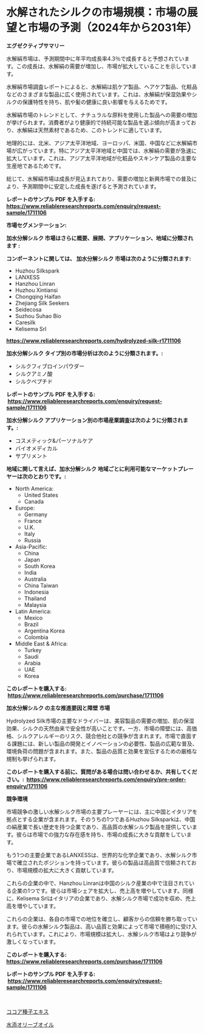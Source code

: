<p><h1>水解されたシルクの市場規模：市場の展望と市場の予測（2024年から2031年）</h1></p><p><strong>エグゼクティブサマリー</strong></p>
<p><p>水解絹市場は、予測期間中に年平均成長率4.3％で成長すると予想されています。この成長は、水解絹の需要が増加し、市場が拡大していることを示しています。</p><p>水解絹市場調査レポートによると、水解絹は肌ケア製品、ヘアケア製品、化粧品などのさまざまな製品に広く使用されています。これは、水解絹が保湿効果やシルクの保護特性を持ち、肌や髪の健康に良い影響を与えるためです。</p><p>水解絹市場のトレンドとして、ナチュラルな原料を使用した製品への需要の増加が挙げられます。消費者がより健康的で持続可能な製品を選ぶ傾向が高まっており、水解絹は天然素材であるため、このトレンドに適しています。</p><p>地理的には、北米、アジア太平洋地域、ヨーロッパ、米国、中国などに水解絹市場が広がっています。特にアジア太平洋地域と中国では、水解絹の需要が急速に拡大しています。これは、アジア太平洋地域が化粧品やスキンケア製品の主要な生産地であるためです。</p><p>総じて、水解絹市場は成長が見込まれており、需要の増加と新興市場での普及により、予測期間中に安定した成長を遂げると予測されています。</p></p>
<p><strong>レポートのサンプル PDF を入手する: <a href="https://www.reliableresearchreports.com/enquiry/request-sample/1711106">https://www.reliableresearchreports.com/enquiry/request-sample/1711106</a></strong></p>
<p><strong>市場セグメンテーション:</strong></p>
<p><strong> 加水分解シルク 市場はさらに概要、展開、アプリケーション、地域に分類されます :</strong></p>
<p><strong>コンポーネントに関しては、 加水分解シルク 市場は次のように分類されます: &nbsp;</strong></p>
<p><ul><li>Huzhou Silkspark</li><li>LANXESS</li><li>Hanzhou Linran</li><li>Huzhou Xintiansi</li><li>Chongqing Haifan</li><li>Zhejiang Silk Seekers</li><li>Seidecosa</li><li>Suzhou Suhao Bio</li><li>Caresilk</li><li>Kelisema Srl</li></ul></p>
<p><strong><a href="https://www.reliableresearchreports.com/hydrolyzed-silk-r1711106">https://www.reliableresearchreports.com/hydrolyzed-silk-r1711106</a></strong></p>
<p><strong> 加水分解シルク タイプ別の市場分析は次のように分類されます。:</strong></p>
<p><ul><li>シルクフィブロインパウダー</li><li>シルクアミノ酸</li><li>シルクペプチド</li></ul></p>
<p><strong>レポートのサンプル PDF を入手する: &nbsp;<a href="https://www.reliableresearchreports.com/enquiry/request-sample/1711106">https://www.reliableresearchreports.com/enquiry/request-sample/1711106</a></strong></p>
<p><strong> 加水分解シルク アプリケーション別の市場産業調査は次のように分類されます。:</strong></p>
<p><ul><li>コスメティック&パーソナルケア</li><li>バイオメディカル</li><li>サプリメント</li></ul></p>
<p><strong>地域に関して言えば、加水分解シルク 地域ごとに利用可能なマーケットプレーヤーは次のとおりです。:</strong></p>
<p><ul>
    <li>
        North America:
        <ul>
            <li>United States</li>
            <li>Canada</li>
        </ul>
    </li>
    <li>
        Europe:
        <ul>
            <li>Germany</li>
            <li>France</li>
            <li>U.K.</li>
            <li>Italy</li>
            <li>Russia</li>
        </ul>
    </li>
    <li>
        Asia-Pacific:
        <ul>
            <li>China</li>
            <li>Japan</li>
            <li>South Korea</li>
            <li>India</li>
            <li>Australia</li>
            <li>China Taiwan</li>
            <li>Indonesia</li>
            <li>Thailand</li>
            <li>Malaysia</li>
        </ul>
    </li>
    <li>
        Latin America:
        <ul>
            <li>Mexico</li>
            <li>Brazil</li>
            <li>Argentina Korea</li>
            <li>Colombia</li>
        </ul>
    </li>
    <li>
        Middle East & Africa:
        <ul>
            <li>Turkey</li>
            <li>Saudi</li>
            <li>Arabia</li>
            <li>UAE</li>
            <li>Korea</li>
        </ul>
    </li>
    </ul></p>
<p><strong>このレポートを購入する: &nbsp;<a href="https://www.reliableresearchreports.com/purchase/1711106">https://www.reliableresearchreports.com/purchase/1711106</a></strong></p>
<p><strong>加水分解シルク の主な推進要因と障壁 市場</strong></p>
<p><p>Hydrolyzed Silk市場の主要なドライバーは、美容製品の需要の増加、肌の保湿効果、シルクの天然由来で安全性が高いことです。一方、市場の障壁には、高価格、シルクアレルギーのリスク、競合他社との競争が含まれます。市場で直面する課題には、新しい製品の開発とイノベーションの必要性、製品の広範な普及、環境負荷の問題が含まれます。また、製品の品質と効果を宣伝するための厳格な規制も挙げられます。</p></p>
<p><strong>このレポートを購入する前に、質問がある場合は問い合わせるか、共有してください。:&nbsp; <a href="https://www.reliableresearchreports.com/enquiry/pre-order-enquiry/1711106">https://www.reliableresearchreports.com/enquiry/pre-order-enquiry/1711106</a></strong></p>
<p><strong>競争環境</strong></p>
<p><p>市場競争の激しい水解シルク市場の主要プレーヤーには、主に中国とイタリアを拠点とする企業が含まれます。そのうちの1つであるHuzhou Silksparkは、中国の絹産業で長い歴史を持つ企業であり、高品質の水解シルク製品を提供しています。彼らは市場での強力な存在感を持ち、市場の成長に大きな貢献をしています。</p><p>もう1つの主要企業であるLANXESSは、世界的な化学企業であり、水解シルク市場で確立されたポジションを持っています。彼らの製品は高品質で信頼されており、市場規模の拡大に大きく貢献しています。</p><p>これらの企業の中で、Hanzhou Linranは中国のシルク産業の中で注目されている企業の1つです。彼らは市場シェアを拡大し、売上高を増やしています。同様に、Kelisema Srlはイタリアの企業であり、水解シルク市場で成功を収め、売上高を増やしています。</p><p>これらの企業は、各自の市場での地位を確立し、顧客からの信頼を勝ち取っています。彼らの水解シルク製品は、高い品質と効果によって市場で積極的に受け入れられています。これにより、市場規模は拡大し、水解シルク市場はより競争が激しくなっています。</p></p>
<p><strong>このレポートを購入する: &nbsp; <a href="https://www.reliableresearchreports.com/purchase/1711106">https://www.reliableresearchreports.com/purchase/1711106</a></strong></p>
<p><strong>レポートのサンプル PDF を入手する: &nbsp;<a href="https://www.reliableresearchreports.com/enquiry/request-sample/1711106">https://www.reliableresearchreports.com/enquiry/request-sample/1711106</a></strong><strong></strong></p>
<p>&nbsp;</p>
<p><p><a href="https://github.com/laurenreichert/Market-Research-Report-List-1/blob/main/971332821404.md">ココア種子エキス</a></p><p><a href="https://github.com/RodHoppe07/Market-Research-Report-List-1/blob/main/833057321405.md">水添オリーブオイル</a></p></p>